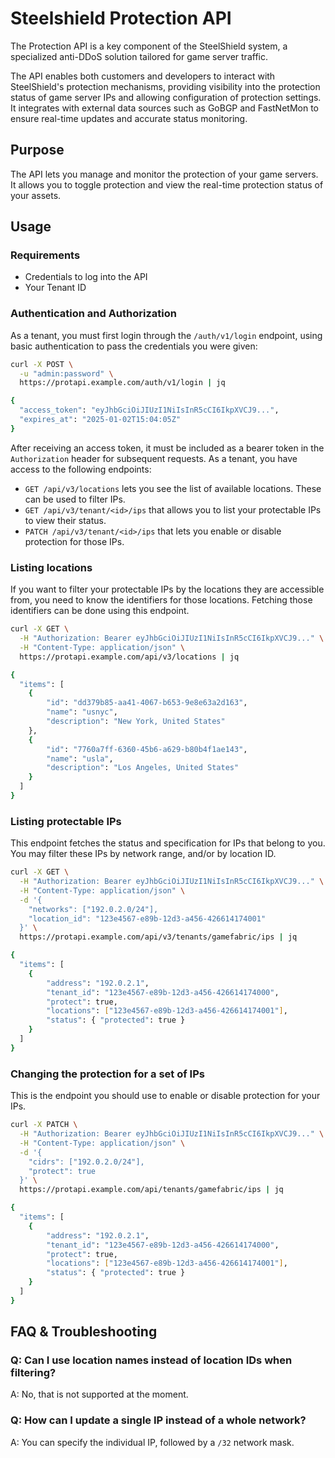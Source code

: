 # Steelshield Protection API

The Protection API is a key component of the SteelShield system, a specialized anti-DDoS solution tailored for game server traffic.

The API enables both customers and developers to interact with SteelShield's protection mechanisms, providing visibility into the protection status of game server IPs and allowing configuration of protection settings.
It integrates with external data sources such as GoBGP and FastNetMon to ensure real-time updates and accurate status monitoring.

## Purpose

The API lets you manage and monitor the protection of your game servers.
It allows you to toggle protection and view the real-time protection status of your assets.

## Usage

### Requirements

* Credentials to log into the API
* Your Tenant ID

### Authentication and Authorization

As a tenant, you must first login through the `/auth/v1/login` endpoint, using basic authentication to pass the credentials you were given:

```bash
curl -X POST \
  -u "admin:password" \
  https://protapi.example.com/auth/v1/login | jq

{
  "access_token": "eyJhbGciOiJIUzI1NiIsInR5cCI6IkpXVCJ9...",
  "expires_at": "2025-01-02T15:04:05Z"
}
```

After receiving an access token, it must be included as a bearer token in the `Authorization` header for subsequent requests.
As a tenant, you have access to the following endpoints:

* `GET /api/v3/locations` lets you see the list of available locations. These can be used to filter IPs.
* `GET /api/v3/tenant/<id>/ips` that allows you to list your protectable IPs to view their status.
* `PATCH /api/v3/tenant/<id>/ips` that lets you enable or disable protection for those IPs.

### Listing locations

If you want to filter your protectable IPs by the locations they are accessible from, you need to know the identifiers for those locations.
Fetching those identifiers can be done using this endpoint.

```bash
curl -X GET \
  -H "Authorization: Bearer eyJhbGciOiJIUzI1NiIsInR5cCI6IkpXVCJ9..." \
  -H "Content-Type: application/json" \
  https://protapi.example.com/api/v3/locations | jq

{
  "items": [
    {
        "id": "dd379b85-aa41-4067-b653-9e8e63a2d163",
        "name": "usnyc",
        "description": "New York, United States"
    },
    {
        "id": "7760a7ff-6360-45b6-a629-b80b4f1ae143",
        "name": "usla",
        "description": "Los Angeles, United States"
    }
  ]
}
```

### Listing protectable IPs

This endpoint fetches the status and specification for IPs that belong to you.
You may filter these IPs by network range, and/or by location ID.

```bash
curl -X GET \
  -H "Authorization: Bearer eyJhbGciOiJIUzI1NiIsInR5cCI6IkpXVCJ9..." \
  -H "Content-Type: application/json" \
  -d '{
    "networks": ["192.0.2.0/24"],
    "location_id": "123e4567-e89b-12d3-a456-426614174001"
  }' \
  https://protapi.example.com/api/v3/tenants/gamefabric/ips | jq

{
  "items": [
    {
        "address": "192.0.2.1",
        "tenant_id": "123e4567-e89b-12d3-a456-426614174000",
        "protect": true,
        "locations": ["123e4567-e89b-12d3-a456-426614174001"],
        "status": { "protected": true }
    }
  ]
}
```

### Changing the protection for a set of IPs

This is the endpoint you should use to enable or disable protection for your IPs.

```bash
curl -X PATCH \
  -H "Authorization: Bearer eyJhbGciOiJIUzI1NiIsInR5cCI6IkpXVCJ9..." \
  -H "Content-Type: application/json" \
  -d '{
    "cidrs": ["192.0.2.0/24"],
    "protect": true
  }' \
  https://protapi.example.com/api/tenants/gamefabric/ips | jq

{
  "items": [
    {
        "address": "192.0.2.1",
        "tenant_id": "123e4567-e89b-12d3-a456-426614174000",
        "protect": true,
        "locations": ["123e4567-e89b-12d3-a456-426614174001"],
        "status": { "protected": true }
    }
  ]
}
```

## FAQ & Troubleshooting

### Q: Can I use location names instead of location IDs when filtering?

A: No, that is not supported at the moment.

### Q: How can I update a single IP instead of a whole network?

A: You can specify the individual IP, followed by a `/32` network mask.
